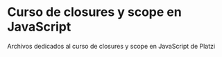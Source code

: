 # Curso de closures y scope en JavaScript
Archivos dedicados al curso de closures y scope en JavaScript de Platzi
